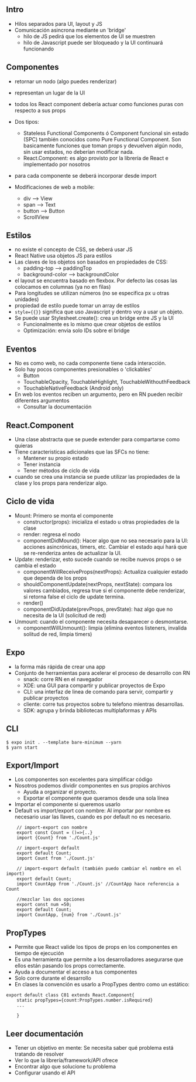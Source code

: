 ## Intro
- Hilos separados para UI, layout y JS
- Comunicación asincrona mediante un 'bridge'
    - hilo de JS pedirá que los elementos de UI se muestren
    - hilo de Javascript puede ser bloqueado y la UI continuará funcionando
## Componentes 
- retornar un nodo (algo puedes renderizar)
- representan un lugar de la UI
- todos los React component debería actuar como funciones puras con respecto a sus props
- Dos tipos: 
    - Stateless Functional Components ó Component funcional sin estado (SPC) también conocidos como Pure Functional Component. Son basicamente funciones que toman props y devuelven algún nodo, sin usar estados, no deberían modificar nada.
    - React.Component: es algo provisto por la librería de React e implementado por nosotros

- para cada componente se deberá incorporar desde import
- Modificaciones de web a mobile:
    - div   --> View
    - span  --> Text
    - button --> Button
    - ScrollView

## Estilos
- no existe el concepto de CSS, se deberá usar JS
- React Native usa objetos JS para estilos
- Las claves de los objetos son basados en propiedades de CSS:
    - padding-top --> paddingTop
    - background-color --> backgroundColor
- el layout se encuentra basado en flexbox. Por defecto las cosas las colocamos en columnas (ya no en filas)
- Para longitudes se utilizan números (no se especifica px u otras unidades)
- propiedad de estilo puede tomar un array de estilos
- ```style={{}}``` significa que uso Javascript y dentro voy a usar un objeto.
- Se puede usar Stylesheet.create(): crea un bridge entre JS y la UI
    - Funcionalmente es lo mismo que crear objetos de estilos
    - Optimización: envia solo IDs sobre el bridge

## Eventos
- No es como web, no cada componente tiene cada interacción.
- Solo hay pocos componentes presionables o 'clickables'
    - Button
    - TouchableOpacity, TouchableHighlight, TouchableWithouthFeedback
    - TouchableNativeFeedback (Android only)
- En web los eventos reciben un argumento, pero en RN pueden recibir diferentes argumentos
    - Consultar la documentación

## React.Component 
- Una clase abstracta que se puede extender para compartarse como quieras
- Tiene caracteristicas adicionales que las SFCs no tiene:
    - Mantener su propio estado
    - Tener instancia
    - Tener métodos de ciclo de vida
- cuando se crea una instancia se puede utilizar las propiedades de la clase y los props para renderizar algo. 

## Ciclo de vida
- Mount: Primero se monta el componente 
    - constructor(props): inicializa el estado u otras propiedades de la clase
    - render: regresa el nodo
    - componentDidMound(): Hacer algo que no sea necesario para la UI: acciones asincrónicas, timers, etc. Cambiar el estado aqui hará que se re-renderiza antes de actualizar la UI.
- Update: renderizar, esto sucede cuando se recibe nuevos props o se cambia el estado
    - componentWillReceiveProps(nextProps): Actualiza cualquier estado que dependa de los props
    - shouldComponentUpdate(nextProps, nextState): compara los valores cambiados, regresa true si el componente debe renderizar, si retorna false el ciclo de update termina.
    - render()
    - componentDidUpdate(prevProps, prevState): haz algo que no necesita de la UI (solicitud de red)
- Unmount: cuando el componente necesita desaparecer o desmontarse. 
    - componentWillUnmount(): limpia (elimina eventos listeners, invalida solitud de red, limpia timers)

## Expo 
- la forma más rápida de crear una app
- Conjunto de herramientas para acelerar el proceso de desarrollo con RN
    - snack: corre RN en el navegador
    - XDE: una GUI para compartir y publicar proyectos de Expo
    - CLI: una interfaz de linea de comando para servir, compartir y publicar proyectos
    - cliente: corre tus proyectos sobre tu telefono mientras desarrollas.
    - SDK: agrupa y brinda bibliotecas multiplaformas y APIs
## CLI 
```
$ expo init . --template bare-minimum --yarn
$ yarn start
``` 

## Export/Import
- Los componentes son excelentes para simplificar código
- Nosotros podemos dividir componentes en sus propios archivos
    - Ayuda a organizar el proyecto.
    - Exportar el componente que queramos desde una sola línea
- Importar el componente si queremos usarlo
- Default vs import/export con nombre: Al importar por nombre es necesario usar las llaves, cuando es por default no es necesario.

```
    // import-export con nombre
    export const Count = ()=>{..}
    import {Count} from './Count.js'

    // import-export default
    export default Count;
    import Count from './Count.js'

    // import-export default (también puedo cambiar el nombre en el import)
    export default Count;
    import CountApp from './Count.js' //CountApp hace referencia a Count

    //mezclar las dos opciones
    export const num =50;
    export default Count;
    import CountApp, {num} from './Count.js'  
```

## PropTypes
- Permite que React valide los tipos de props en los componentes en tiempo de ejecución
- Es una herramienta que permite a los desarrolladores asegurarse que ellos están pasando los props correctamente.
- Ayuda a documentar el acceso a tus componentes
- Solo corre durante el desarrollo
- En clases la convención es usarlo a PropTypes dentro como un estático:
```
export default class C01 extends React.Component{
    static propTypes={count:PropTypes.number.isRequired}
    ...
    
    }
```

## Leer documentación
- Tener un objetivo en mente: Se necesita saber qué problema está tratando de resolver
- Ver lo que la librería/framework/API ofrece
- Encontrar algo que solucione tu problema
- Configurar usando el API 





